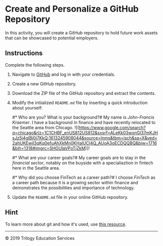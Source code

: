 # Create and Personalize a GitHub Repository

In this activity, you will create a GitHub repository to hold future work assets that can be showcased to potential employers.

## Instructions

Complete the following steps.

1. Navigate to [GitHub](https://www.github.com) and log in with your credentials.

1. Create a new GitHub repository.

1. Download the ZIP file of the GitHub repository and extract the contents.

1. Modify the intiialized `README.md` file by inserting a quick introduction about yourself:

    #* Who are you? What is your background?#
	My name is *John-Francis Kraemer*.  I have a background in finance and have recently relocated to the Seattle area from Chicago.
	![(https://www.google.com/search?q=chicago&rlz=1C1CHBF_enUS812US812&sxsrf=ALeKk03wxnGl37mKJHsJz5j4gIBj0i7KkQ:1613245908044&source=lnms&tbm=isch&sa=X&ved=2ahUKEwiI3qKq0efuAhXkMn0KHalUCI4Q_AUoA3oECDQQBQ&biw=1716&bih=1318#imgrc=SHGUlaVPoTjZkM)]!

    #* What are your career goals?#
	My career goals are to stay in the *financial sector*, notably on the buyside with a specialiaztion in fintech here in the Seattle area.

    #* Why did you choose FinTech as a career path?#
	I choose *FinTech* as a career path because it is a growing sector within finance and demonstrates the possibilities and importance of technology.

1. Update the `README.md` file in your online GitHub repository.

## Hint

To learn more about git and how it's used, use [this resource](https://www.atlassian.com/git/tutorials/what-is-git).

---

© 2019 Trilogy Education Services
